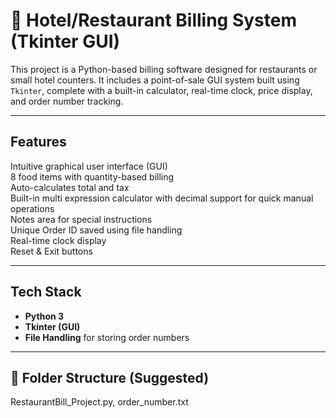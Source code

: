 # 🧾 Hotel/Restaurant Billing System (Tkinter GUI)

This project is a Python-based billing software designed for restaurants or small hotel counters. It includes a point-of-sale GUI system built using `Tkinter`, complete with a built-in calculator, real-time clock, price display, and order number tracking.

---

##  Features

Intuitive graphical user interface (GUI)  
8 food items with quantity-based billing  
Auto-calculates total and tax  
Built-in multi expression calculator with decimal support for quick manual operations  
Notes area for special instructions  
Unique Order ID saved using file handling  
Real-time clock display  
Reset & Exit buttons  

---

##  Tech Stack

- **Python 3**
- **Tkinter (GUI)**
- **File Handling** for storing order numbers

---

## 📂 Folder Structure (Suggested)
RestaurantBill_Project.py,
order_number.txt
